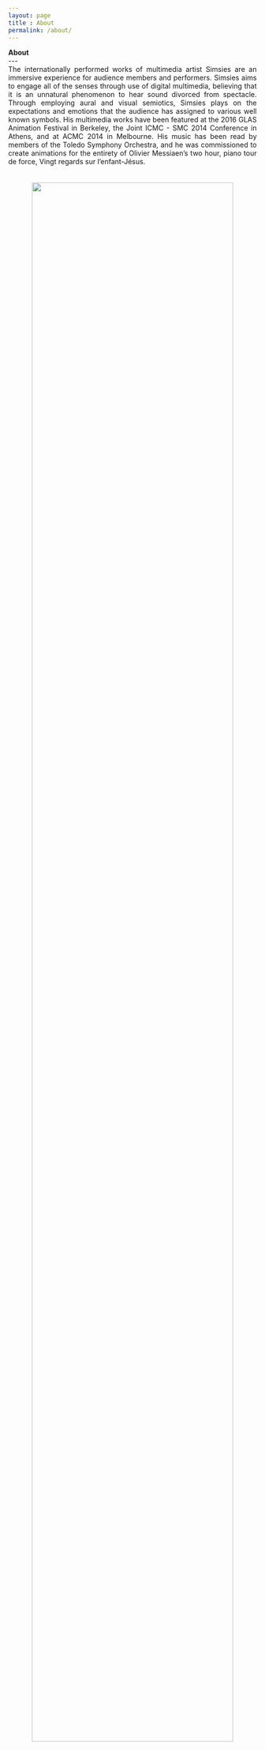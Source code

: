 ```yaml
---
layout: page
title : About
permalink: /about/
---
```


<div class="manual-post">
  <div class="manual manual-title">
  <strong>About</strong>
  </div>
</div>
---
<div align="justify">
The internationally performed works of multimedia artist Simsies are an immersive experience for audience members and performers. Simsies aims to engage all of the senses through use of digital multimedia, believing that it is an unnatural phenomenon to hear sound divorced from spectacle. Through employing aural and visual semiotics, Simsies plays on the expectations and emotions that the audience has assigned to various well known symbols. His multimedia works have been featured at the 2016 GLAS Animation Festival in Berkeley, the Joint ICMC - SMC 2014 Conference in Athens, and at ACMC 2014 in Melbourne. His music has been read by members of the Toledo Symphony Orchestra, and he was commissioned to create animations for the entirety of Olivier Messiaen’s two hour, piano tour de force, Vingt regards sur l’enfant-Jésus.
<br>
<br>
<br>

</div>

<center><img src="http://simsi.es/img/selfieFramed.jpg" width = "90%" alt="" /></center>
